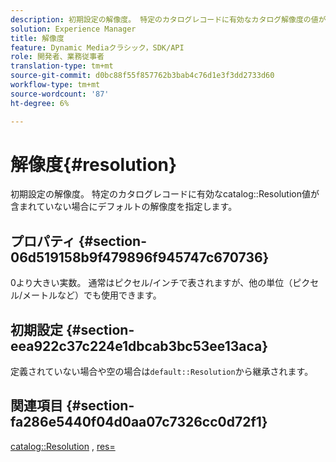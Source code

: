 ```yaml
---
description: 初期設定の解像度。 特定のカタログレコードに有効なカタログ解像度の値が含まれていない場合にデフォルトの解像度を指定します。
solution: Experience Manager
title: 解像度
feature: Dynamic Mediaクラシック，SDK/API
role: 開発者、業務従事者
translation-type: tm+mt
source-git-commit: d0bc88f55f857762b3bab4c76d1e3f3dd2733d60
workflow-type: tm+mt
source-wordcount: '87'
ht-degree: 6%

---
```



# 解像度{#resolution}

初期設定の解像度。 特定のカタログレコードに有効なcatalog::Resolution値が含まれていない場合にデフォルトの解像度を指定します。

## プロパティ {#section-06d519158b9f479896f945747c670736}

0より大きい実数。 通常はピクセル/インチで表されますが、他の単位（ピクセル/メートルなど）でも使用できます。

## 初期設定 {#section-eea922c37c224e1dbcab3bc53ee13aca}

定義されていない場合や空の場合は`default::Resolution`から継承されます。

## 関連項目 {#section-fa286e5440f04d0aa07c7326cc0d72f1}

[catalog::Resolution](../../../../../ir-api/material-cat/image-rendering-api-ref/c-ir-material-catalog/c-ir-material-data-reference/r-ir-resolution-dataref.md#reference-6a2d64c2d72b438fade58a3391569da7) ,  [res=](../../../../../ir-api/http-protocol/image-rendering-api-ref/c-ir-http-protocol-ref/c-ir-http-protocol-command-reference/r-ir-res.md#reference-0ad9de8887144c83a6db97b4994f7c04)
